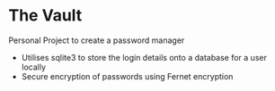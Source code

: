 # The Vault
Personal Project to create a password manager
- Utilises sqlite3 to store the login details onto a database for a user locally
- Secure encryption of passwords using Fernet encryption


